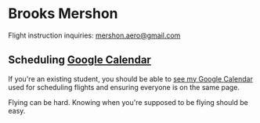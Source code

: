 # Brooks Mershon

Flight instruction inquiries: mershon.aero@gmail.com

## Scheduling [Google Calendar](https://calendar.google.com/calendar/embed?src=mershon.aero%40gmail.com&ctz=America%2FDenver)

If you're an existing student, you should be able to [see my Google Calendar](https://calendar.google.com/calendar/embed?src=mershon.aero%40gmail.com&ctz=America%2FDenver) used for scheduling flights and ensuring everyone is on the same page.

Flying can be hard. Knowing when you're supposed to be flying should be easy.

